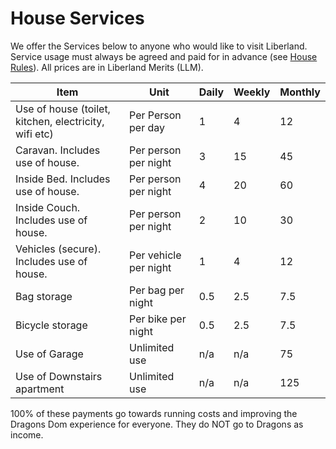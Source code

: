 # House Services

We offer the Services below to anyone who would like to visit Liberland.  Service usage must always be agreed and paid for in advance (see [House Rules](/rules.md)).  All prices are in Liberland Merits (LLM).


|Item|Unit| Daily| Weekly | Monthly|
|---|---|---|---|---|
|Use of house (toilet, kitchen, electricity, wifi etc)|Per Person per day| 1  |4 | 12 |
|Caravan. Includes use of house.|Per person per night|3 | 15 | 45 |
|Inside Bed. Includes use of house.|Per person per night|4|20|60|
|Inside Couch. Includes use of house.|Per person per night|2|10|30|
|Vehicles (secure). Includes use of house.|Per vehicle per night| 1  |4 | 12 |
|Bag storage|Per bag per night|0.5|2.5|7.5|
|Bicycle storage|Per bike per night|0.5|2.5|7.5|
|Use of Garage|Unlimited use|n/a|n/a|75|
|Use of Downstairs apartment|Unlimited use|n/a|n/a|125|

100% of these payments go towards running costs and improving the Dragons Dom experience for everyone.  They do NOT go to Dragons as income.  






